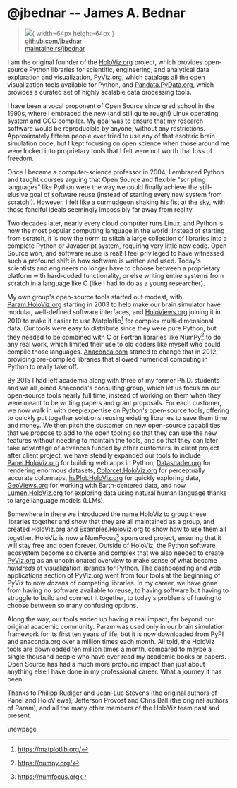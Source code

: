 # @jbednar -- James A. Bednar

> ![](https://github.com/jbednar.png){ width=64px height=64px }  
> [github.com/jbednar](https://github.com/jbednar)  
> [maintaine.rs/jbednar](https://maintaine.rs/jbednar)

I am the original founder of the [HoloViz.org](https://holoviz.org/) project, which provides open-source Python libraries for scientific, engineering, and analytical data exploration and visualization, [PyViz.org](https://pyviz.org/), which catalogs all the open visualization tools available for Python, and [Pandata.PyData.org](https://pandata.pydata.org/), which provides a curated set of highly scalable data processing tools.

I have been a vocal proponent of Open Source since grad school in the 1990s, where I embraced the new (and still quite rough!) Linux operating system and GCC compiler. My goal was to ensure that my research software would be reproducible by anyone, without any restrictions. Approximately fifteen people ever tried to use any of that esoteric brain simulation code, but I kept focusing on open science when those around me were locked into proprietary tools that I felt were not worth that loss of freedom.

Once I became a computer-science professor in 2004, I embraced Python and taught courses arguing that Open Source and flexible "scripting languages" like Python were the way we could finally achieve the still-elusive goal of software reuse (instead of starting every new system from scratch!). However, I felt like a curmudgeon shaking his fist at the sky, with those fanciful ideals seemingly impossibly far away from reality.

Two decades later, nearly every cloud computer runs Linux, and Python is now the most popular computing language in the world. Instead of starting from scratch, it is now the norm to stitch a large collection of libraries into a complete Python or Javascript system, requiring very little new code. Open Source won, and software reuse is real! I feel privileged to have witnessed such a profound shift in how software is written and used. Today's scientists and engineers no longer have to choose between a proprietary platform with hard-coded functionality, or else writing entire systems from scratch in a language like C (like I had to do as a young researcher).

My own group's open-source tools started out modest, with [Param.HoloViz.org](https://param.holoviz.org/) starting in 2003 to help make our brain simulator have modular, well-defined software interfaces, and [HoloViews.org](https://holoviews.org) joining it in 2010 to make it easier to use Matplotlib[^130] for complex multi-dimensional data. Our tools were easy to distribute since they were pure Python, but they needed to be combined with C or Fortran libraries like NumPy[^131] to do any real work, which limited their use to old coders like myself who could compile those languages. [Anaconda.com](https://www.anaconda.com/) started to change that in 2012, providing pre-compiled libraries that allowed numerical computing in Python to really take off.

By 2015 I had left academia along with three of my former Ph.D. students and we all joined Anaconda's consulting group, which let us focus on our open-source tools nearly full time, instead of working on them when they were meant to be writing papers and grant proposals. For each customer, we now walk in with deep expertise on Python's open-source tools, offering to quickly put together solutions reusing existing libraries to save them time and money. We then pitch the customer on new open-source capabilities that we propose to add to the open tooling so that they can use the new features without needing to maintain the tools, and so that they can later take advantage of advances funded by other customers. In client project after client project, we have steadily expanded our tools to include [Panel.HoloViz.org](https://panel.holoviz.org/) for building web apps in Python, [Datashader.org](https://datashader.org/) for rendering enormous datasets, [Colorcet.HoloViz.org](https://colorcet.holoviz.org/) for perceptually accurate colormaps, [hvPlot.HoloViz.org](https://hvplot.holoviz.org/) for quickly exploring data, [GeoViews.org](https://geoviews.org/) for working with Earth-centered data, and now [Lumen.HoloViz.org](https://lumen.holoviz.org/) for exploring data using natural human language thanks to large language models (LLMs).

Somewhere in there we introduced the name HoloViz to group these libraries together and show that they are all maintained as a group, and created HoloViz.org and [Examples.HoloViz.org](https://examples.holoviz.org/gallery/index.html) to show how to use them all together. HoloViz is now a NumFocus[^132] sponsored project, ensuring that it will stay free and open forever. Outside of HoloViz, the Python software ecosystem become so diverse and complex that we also needed to create [PyViz.org](https://pyviz.org) as an unopinionated overview to make sense of what became _hundreds_ of visualization libraries for Python. The dashboarding and web applications section of PyViz.org went from four tools at the beginning of PyViz to now _dozens_ of competing libraries. In my career, we have gone from having no software available to reuse, to having software but having to struggle to build and connect it together, to today's problems of having to choose between so many confusing options.

Along the way, our tools ended up having a real impact, far beyond our original academic community. Param was used only in our brain simulation framework for its first ten years of life, but it is now downloaded from PyPI and anaconda.org over a million times each month. All told, the HoloViz tools are downloaded ten million times a month, compared to maybe a single thousand people who have ever read my academic books or papers. Open Source has had a much more profound impact than just about anything else I have done in my professional career. What a journey it has been!

Thanks to Philipp Rudiger and Jean-Luc Stevens (the original authors of Panel and HoloViews), Jefferson Provost and Chris Ball (the original authors of Param), and all the many other members of the HoloViz team past and present.

\newpage


[^130]: https://matplotlib.org/
[^131]: https://numpy.org/
[^132]: https://numfocus.org
